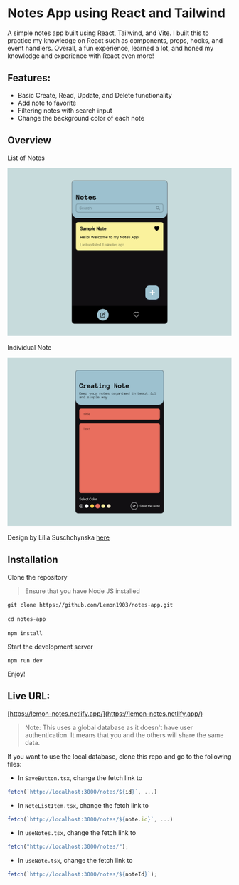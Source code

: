 # Notes App using React and Tailwind

A simple notes app built using React, Tailwind, and Vite. I built this to practice my knowledge on React such as components, props, hooks, and event handlers. Overall, a fun experience, learned a lot, and honed my knowledge and experience with React even more!

## Features:

- Basic Create, Read, Update, and Delete functionality
- Add note to favorite
- Filtering notes with search input
- Change the background color of each note

## Overview

List of Notes

![](./public/notes-list-preview.png)

Individual Note

![](./public/note-preview.png)

Design by Lilia Suschchynska [here](https://www.behance.net/gallery/167126077/Mobile-app-for-creating-notes-and-reminders?tracking_source=search_projects_recommended%7Cnotes+app+design)

## Installation

Clone the repository

> Ensure that you have Node JS installed

```
git clone https://github.com/Lemon1903/notes-app.git

cd notes-app

npm install
```

Start the development server

```
npm run dev
```

Enjoy!

## Live URL:

[https://lemon-notes.netlify.app/](https://lemon-notes.netlify.app/)

> Note: This uses a global database as it doesn't have user authentication. It means that you and the others will share the same data.

If you want to use the local database, clone this repo and go to the following files:

- In `SaveButton.tsx`, change the fetch link to

```typescript
fetch(`http://localhost:3000/notes/${id}`, ...)
```

- In `NoteListItem.tsx`, change the fetch link to

```typescript
fetch(`http://localhost:3000/notes/${note.id}`, ...)
```

- In `useNotes.tsx`, change the fetch link to

```typescript
fetch("http://localhost:3000/notes/");
```

- In `useNote.tsx`, change the fetch link to

```typescript
fetch(`http://localhost:3000/notes/${noteId}`);
```

